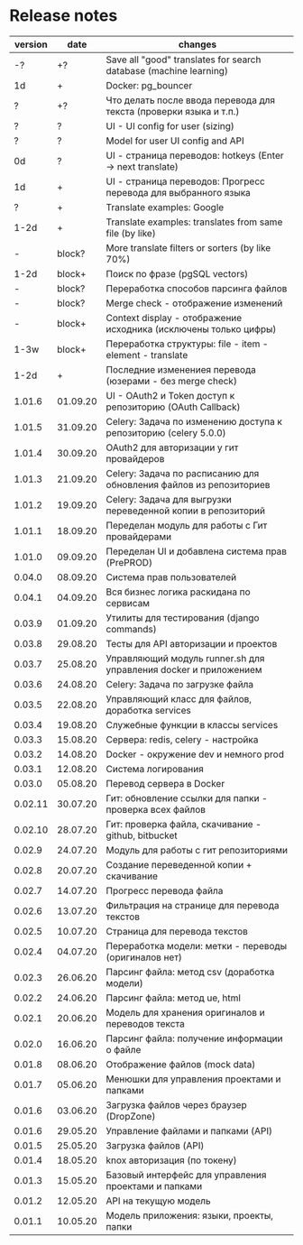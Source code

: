 # Release notes

| version | date     | changes                                                            |
| ------- | -------- | ------------------------------------------------------------------ |
|   -?    |    +?    | Save all "good" translates for search database (machine learning)  |
|   1d    |    +     | Docker: pg_bouncer                                                 |
|   ?     |    +?    | Что делать после ввода перевода для текста (проверки языка и т.п.) |
|   ?     |    ?     | UI - UI config for user (sizing)                                   |
|   ?     |    ?     | Model for user UI config and API                                   |
|   0d    |    ?     | UI - страница переводов: hotkeys (Enter -> next translate)         |
|   1d    |    +     | UI - страница переводов: Прогресс перевода для выбранного языка    |
|   ?     |    +     | Translate examples: Google                                         |
|  1-2d   |    +     | Translate examples: translates from same file (by like)            |
|   -     |  block?  | More translate filters or sorters (by like 70%)                    |
|  1-2d   |  block+  | Поиск по фразе (pgSQL vectors)                                     |
|   -     |  block?  | Переработка способов парсинга файлов                               |
|   -     |  block?  | Merge check - отображение изменений                                |
|   -     |  block+  | Context display - отображение исходника (исключены только цифры)   |
|  1-3w   |  block+  | Переработка структуры: file - item - element - translate           |
|  1-2d   |    +     | Последние изменениея перевода (юзерами - без merge check)          |
| 1.01.6  | 01.09.20 | UI - OAuth2 и Token доступ к репозиторию (OAuth Callback)          |
| 1.01.5  | 31.09.20 | Celery: Задача по изменению доступа к репозиторию (celery 5.0.0)   |
| 1.01.4  | 30.09.20 | OAuth2 для авторизации у гит провайдеров                           |
| 1.01.3  | 21.09.20 | Celery: Задача по расписанию для обновления файлов из репозиториев |
| 1.01.2  | 19.09.20 | Celery: Задача для выгрузки переведенной копии в репозиторий       |
| 1.01.1  | 18.09.20 | Переделан модуль для работы с Гит провайдерами                     |
| 1.01.0  | 09.09.20 | Переделан UI и добавлена система прав (PrePROD)                    |
| 0.04.0  | 08.09.20 | Система прав пользователей                                         |
| 0.04.1  | 04.09.20 | Вся бизнес логика раскидана по сервисам                            |
| 0.03.9  | 01.09.20 | Утилиты для тестирования (django commands)                         |
| 0.03.8  | 29.08.20 | Тесты для API авторизации и проектов                               |
| 0.03.7  | 25.08.20 | Управляющий модуль runner.sh для управления docker и приложением   |
| 0.03.6  | 24.08.20 | Celery: Задача по загрузке файла                                   |
| 0.03.5  | 22.08.20 | Управляющий класс для файлов, доработка services                   |
| 0.03.4  | 19.08.20 | Служебные функции в классы services                                |
| 0.03.3  | 15.08.20 | Сервера: redis, celery - настройка                                 |
| 0.03.2  | 14.08.20 | Docker - окружение dev и немного prod                              |
| 0.03.1  | 12.08.20 | Система логирования                                                |
| 0.03.0  | 05.08.20 | Перевод сервера в Docker                                           |
| 0.02.11 | 30.07.20 | Гит: обновление ссылки для папки - проверка всех файлов            |
| 0.02.10 | 28.07.20 | Гит: проверка файла, скачивание - github, bitbucket                |
| 0.02.9  | 24.07.20 | Модуль для работы с гит репозиториями                              |
| 0.02.8  | 20.07.20 | Создание переведенной копии + скачивание                           |
| 0.02.7  | 14.07.20 | Прогресс перевода файла                                            |
| 0.02.6  | 13.07.20 | Фильтрация на странице для перевода текстов                        |
| 0.02.5  | 10.07.20 | Страница для перевода текстов                                      |
| 0.02.4  | 04.07.20 | Переработка модели: метки - переводы (оригиналов нет)              |
| 0.02.3  | 26.06.20 | Парсинг файла: метод csv (доработка модели)                        |
| 0.02.2  | 24.06.20 | Парсинг файла: метод ue, html                                      |
| 0.02.1  | 20.06.20 | Модель для хранения оригиналов и переводов текста                  |
| 0.02.0  | 16.06.20 | Парсинг файла: получение информации о файле                        |
| 0.01.8  | 08.06.20 | Отображение файлов (mock data)                                     |
| 0.01.7  | 05.06.20 | Менюшки для управления проектами и папками                         |
| 0.01.6  | 03.06.20 | Загрузка файлов через браузер (DropZone)                           |
| 0.01.6  | 29.05.20 | Управление файлами и папками (API)                                 |
| 0.01.5  | 25.05.20 | Загрузка файлов (API)                                              |
| 0.01.4  | 18.05.20 | knox авторизация (по токену)                                       |
| 0.01.3  | 15.05.20 | Базовый интерфейс для управления проектами и папками               |
| 0.01.2  | 12.05.20 | API на текущую модель                                              |
| 0.01.1  | 10.05.20 | Модель приложения: языки, проекты, папки                           |
